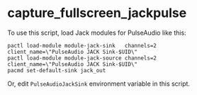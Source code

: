 # capture_fullscreen_jackpulse

To use this script, load Jack modules for PulseAudio like this:

```Shell
pactl load-module module-jack-sink   channels=2 client_name=\"PulseAudio JACK Sink-$UID\"
pactl load-module module-jack-source channels=2 client_name=\"PulseAudio JACK Sink-$UID\"
pacmd set-default-sink jack_out
```

Or, edit `PulseAudioJackSink` environment variable in this script.
